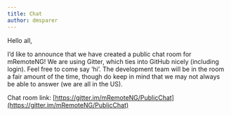 ```yaml
---
title: Chat
author: dmsparer
---
```


Hello all,

I’d like to announce that we have created a public chat room for mRemoteNG! We are using Gitter, which ties into GitHub nicely (including login).
Feel free to come say ‘hi’. The development team will be in the room a fair amount of the time, though do keep in mind that we may not always be able to answer (we are all in the US).

Chat room link: [https://gitter.im/mRemoteNG/PublicChat](https://gitter.im/mRemoteNG/PublicChat)
